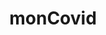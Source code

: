 ---
title: "monCovid"
desc: "Lorem ipsum dolor sit amet"
url: "https://github.com/homindolentrahar"
thumbnailUrl: "https://images.unsplash.com/photo-1590859808308-3d2d9c515b1a?q=80&w=874&auto=format&fit=crop&ixlib=rb-4.0.3&ixid=M3wxMjA3fDB8MHxwaG90by1wYWdlfHx8fGVufDB8fHx8fA%3D%3D"
images: []
category: {
  slug: "mobile",
  title: "Mobile"
}
stacks: ["Android", "Kotlin", "MVVM"]
type: "Personal"
startDate: 2019-09-01
endDate: 2019-10-01
---